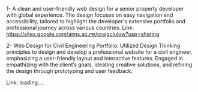 1- A clean and user-friendly web design for a senior property developer with global experience. 
The design focuses on easy navigation and accessibility, tailored to highlight the developer's 
extensive portfolio and professional journey across various countries.
Link: https://sites.google.com/aims.ac.rw/craigclulow?usp=sharing


2- Web Design for Civil Engineering Portfolio: Utilized Design Thinking principles to design and develop a professional website for a civil engineer, emphasizing a user-friendly layout and interactive features. Engaged in empathizing with the client’s goals, ideating creative solutions, and refining the design through prototyping and user feedback.

Link: loading....

